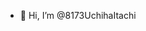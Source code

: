 - 👋 Hi, I’m @8173UchihaItachi


<!---
8173UchihaItachi/8173UchihaItachi is a ✨ special ✨ repository because its `README.md` (this file) appears on your GitHub profile.
You can click the Preview link to take a look at your changes.
--->
